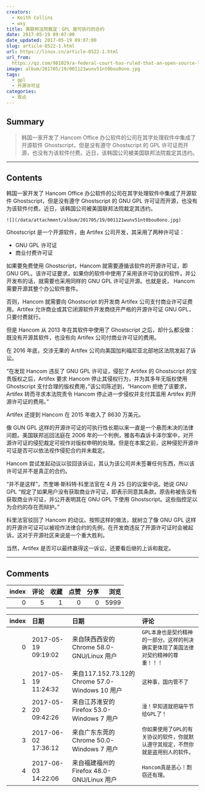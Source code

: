 ```yaml
---
creators:
  - Keith Collins
  - wxy
title: 美联邦法院裁定：GPL 是可执行的合约
date: 2017-05-19 09:07:00
date_updated: 2017-05-19 09:07:00
slug: article-8522-1.html
url: https://linux.cn/article-8522-1.html
url_from: 
  https://qz.com/981029/a-federal-court-has-ruled-that-an-open-source-license-is-an-enforceable-contract/
image: album/201705/19/001121wunv51nt0bou0ono.jpg
tags:
  - gpl
  - 开源许可证
categories:
  - 观点
---
```


## Summary

> 韩国一家开发了 Hancom Office 办公软件的公司在其字处理软件中集成了开源软件 Ghostscript，但是没有遵守 Ghostscript 的 GPL 许可证而开源，也没有为该软件付费。近日，该韩国公司被美国联邦法院裁定其违约。

***

<!-- more -->

## Contents

韩国一家开发了 Hancom Office 办公软件的公司在其字处理软件中集成了开源软件 Ghostscript，但是没有遵守 Ghostscript 的 GNU GPL 许可证而开源，也没有为该软件付费。近日，该韩国公司被美国联邦法院裁定其违约。

`![](/data/attachment/album/201705/19/001121wunv51nt0bou0ono.jpg)`

Ghostscript 是一个开源软件，由 Artifex 公司开发，其采用了两种许可证：

* GNU GPL 许可证
* 商业付费许可证

如果要免费使用 Ghostscript，Hancom 就需要遵循该软件的开源许可证，即 GNU GPL。该许可证要求，如果你的软件中使用了采用该许可协议的软件，并公开发布的话，就需要也采用同样的 GNU GPL 许可证开源。也就是说， Hancom 需要开源其整个办公软件套件。

否则，Hancom 就需要向 Ghostscript 的开发商 Artifex 公司支付商业许可证费用。Artifex 允许商业或其它闭源软件开发商绕开严格的开源许可证 GNU GPL，只要付费就行。

但是 Hancom 从 2013 年在其软件中使用了 Ghostscript 之后，却什么都没做：既没有开源其软件，也没有向 Artifex 公司付商业许可证的费用。

在 2016 年底，交涉无果的 Artifex 公司向美国加利福尼亚北部地区法院发起了诉讼。

“在发现 Hancom 违反了 GNU GPL 许可证，侵犯了 Artifex 的 Ghostscript 的宝贵版权之后，Artifex 要求 Hancom 停止其侵权行为，并为其多年无版权使用 Ghostscript 支付合理的版权费用，”该公司陈述到，“Hancom 拒绝了该要求，Artifex 转而寻求本法院责令 Hancom 停止进一步侵权并支付其滥用 Artifex 的开源许可证的费用。”

 

Artifex 还提到 Hancom 在 2015 年收入了 8630 万美元。

像 GUN GPL 这样的开源许可证的可执行性长期以来一直是一个悬而未决的法律问题。美国联邦巡回法庭在 2006 年的一个判例，雅各布森诉卡泽尔案中，对开源许可证的侵犯裁定可视作对版权申明的处理。但是在本案之前，这种侵犯开源许可证是否可以依法视作侵犯合约并未裁定。

Hancom 尝试发起动议以驳回该诉讼，其认为该公司并未签署任何东西，所以该许可证并不是真正的合约。

“并不是这样”，杰奎琳·斯科特·科里法官在 4 月 25 日的议案中说。她说 GNU GPL “规定了如果用户没有获取商业许可证，即表示同意其条款。原告称被告没有获取商业许可证，并公开表明其在 GNU GPL 下使用 Ghostscript。这些指控足以为合约的存在而辩护。”

科里法官驳回了 Hancom 的动议。按照这样的做法，就树立了像 GNU GPL 这样的开源许可证可以被视作法律合约的先例，在开发商违反了开源许可证时会被起诉。这对于开源社区来说是一个重大胜利。

当然，Artifex 是否可以最终赢得这一诉讼，还要看后继的上诉和裁定。

***

## Comments


|   index |   评论 |   收藏 |   点赞 |   分享 |   浏览 |
|--------:|-------:|-------:|-------:|-------:|-------:|
|       0 |      5 |      1 |      0 |      0 |   5999 |

|   index | 日期                | 日期                                            | 评论                                                                                |
|--------:|:--------------------|:------------------------------------------------|:------------------------------------------------------------------------------------|
|       0 | 2017-05-19 09:19:02 | 来自陕西西安的 Chrome 58.0-GNU/Linux 用户       | `GPL本身也是契约精神的一部分。这样的判决确实更体现了美国法律对契约精神的尊重！！！` |
|       1 | 2017-05-19 11:24:32 | 来自117.152.73.12的 Chrome 57.0-Windows 10 用户 | `这种事，国内管不了`                                                                |
|       2 | 2017-05-20 09:42:26 | 来自江苏淮安的 Firefox 53.0-Windows 7 用户      | `淦！早知道就把端午节给GPL了！`                                                     |
|       3 | 2017-06-02 17:36:12 | 来自广东东莞的 Chrome 50.0-Windows 7 用户       | `你如果使用了GPL的有关协议的软件，你就默认遵守其规定，不然你就是盗用别人的软件。`   |
|       4 | 2017-06-03 14:22:06 | 来自福建福州的 Firefox 48.0-GNU/Linux 用户      | `Hancom真是恶心！剽窃还有理。`                                                      |
